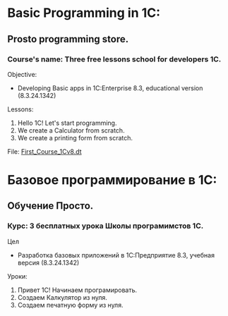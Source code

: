 # Basic Programming in 1C:

## Prosto programming store.

### Course's name: Three free lessons school for developers 1C.

Objective:
* Developing Basic apps in 1C:Enterprise 8.3, educational version (8.3.24.1342)
  
Lessons:
1. Hello 1C! Let's start programming.
1. We create a Calculator from scratch.
1. We create a printing form from scratch. 

File: [First_Course_1Cv8.dt](./First_Course_1Cv8.dt)

# Базовое программирование в 1С:

## Обучение Просто.

### Курс: 3 бесплатных урока Школы програмимстов 1С.

Цел
*  Разработка базовых приложений в 1С:Предприятие 8.3, учебная версия (8.3.24.1342)

Уроки:
1. Привет 1С! Начинаем програмировать.
1. Создаем Калкулятор из нуля.
1. Создаем печатную форму из нуля.
